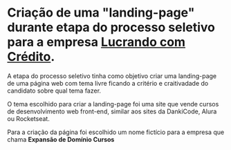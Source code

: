 # Criação de uma "landing-page" durante etapa do processo seletivo para a empresa [Lucrando com Crédito](https://www.lucrandocomcredito.com.br/).

A etapa do processo seletivo tinha como objetivo criar uma landing-page de uma página web com tema livre ficando a critério e craitivadade do candidato sobre qual tema fazer. 
    
O tema escolhido para criar a landing-page foi uma site que vende cursos de desenvolvimento web front-end, similar aos sites da DankiCode, Alura ou Rocketseat.

Para a criação da página foi escolhido um nome fictício para a empresa que chama **Expansão de Domínio Cursos**
